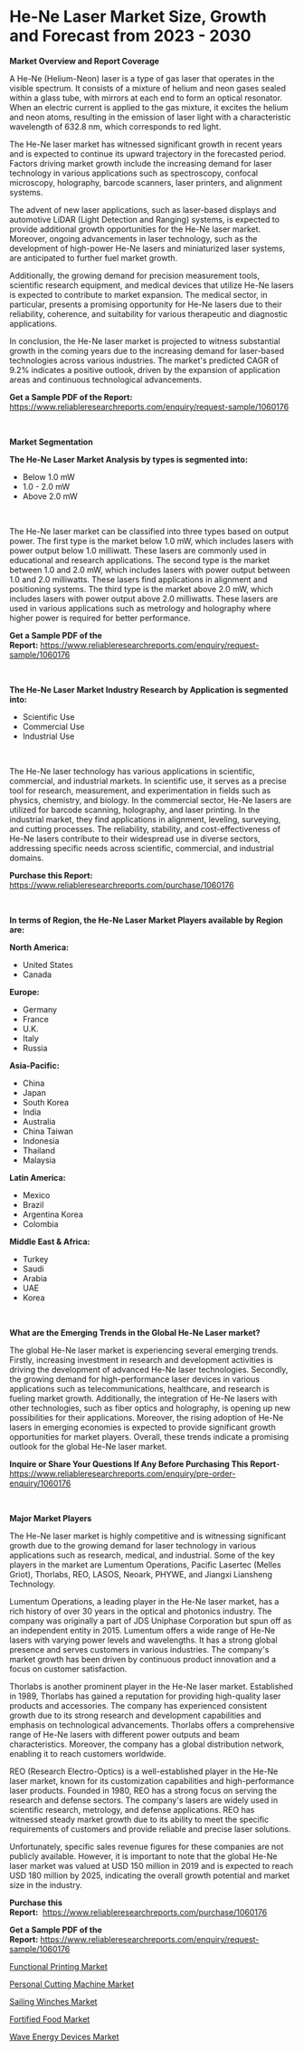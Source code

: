 <p><h1>He-Ne Laser Market Size, Growth and Forecast from 2023 - 2030</h1></p><p><strong>Market Overview and Report Coverage</strong></p>
<p><p>A He-Ne (Helium-Neon) laser is a type of gas laser that operates in the visible spectrum. It consists of a mixture of helium and neon gases sealed within a glass tube, with mirrors at each end to form an optical resonator. When an electric current is applied to the gas mixture, it excites the helium and neon atoms, resulting in the emission of laser light with a characteristic wavelength of 632.8 nm, which corresponds to red light.</p><p>The He-Ne laser market has witnessed significant growth in recent years and is expected to continue its upward trajectory in the forecasted period. Factors driving market growth include the increasing demand for laser technology in various applications such as spectroscopy, confocal microscopy, holography, barcode scanners, laser printers, and alignment systems.</p><p>The advent of new laser applications, such as laser-based displays and automotive LiDAR (Light Detection and Ranging) systems, is expected to provide additional growth opportunities for the He-Ne laser market. Moreover, ongoing advancements in laser technology, such as the development of high-power He-Ne lasers and miniaturized laser systems, are anticipated to further fuel market growth.</p><p>Additionally, the growing demand for precision measurement tools, scientific research equipment, and medical devices that utilize He-Ne lasers is expected to contribute to market expansion. The medical sector, in particular, presents a promising opportunity for He-Ne lasers due to their reliability, coherence, and suitability for various therapeutic and diagnostic applications.</p><p>In conclusion, the He-Ne laser market is projected to witness substantial growth in the coming years due to the increasing demand for laser-based technologies across various industries. The market's predicted CAGR of 9.2% indicates a positive outlook, driven by the expansion of application areas and continuous technological advancements.</p></p>
<p><strong>Get a Sample PDF of the Report:</strong> <a href="https://www.reliableresearchreports.com/enquiry/request-sample/1060176">https://www.reliableresearchreports.com/enquiry/request-sample/1060176</a></p>
<p>&nbsp;</p>
<p><strong>Market Segmentation</strong></p>
<p><strong>The He-Ne Laser Market Analysis by types is segmented into:</strong></p>
<p><ul><li>Below 1.0 mW</li><li>1.0 - 2.0 mW</li><li>Above 2.0 mW</li></ul></p>
<p>&nbsp;</p>
<p><p>The He-Ne laser market can be classified into three types based on output power. The first type is the market below 1.0 mW, which includes lasers with power output below 1.0 milliwatt. These lasers are commonly used in educational and research applications. The second type is the market between 1.0 and 2.0 mW, which includes lasers with power output between 1.0 and 2.0 milliwatts. These lasers find applications in alignment and positioning systems. The third type is the market above 2.0 mW, which includes lasers with power output above 2.0 milliwatts. These lasers are used in various applications such as metrology and holography where higher power is required for better performance.</p></p>
<p><strong>Get a Sample PDF of the Report:</strong>&nbsp;<a href="https://www.reliableresearchreports.com/enquiry/request-sample/1060176">https://www.reliableresearchreports.com/enquiry/request-sample/1060176</a></p>
<p>&nbsp;</p>
<p><strong>The He-Ne Laser Market Industry Research by Application is segmented into:</strong></p>
<p><ul><li>Scientific Use</li><li>Commercial Use</li><li>Industrial Use</li></ul></p>
<p>&nbsp;</p>
<p><p>The He-Ne laser technology has various applications in scientific, commercial, and industrial markets. In scientific use, it serves as a precise tool for research, measurement, and experimentation in fields such as physics, chemistry, and biology. In the commercial sector, He-Ne lasers are utilized for barcode scanning, holography, and laser printing. In the industrial market, they find applications in alignment, leveling, surveying, and cutting processes. The reliability, stability, and cost-effectiveness of He-Ne lasers contribute to their widespread use in diverse sectors, addressing specific needs across scientific, commercial, and industrial domains.</p></p>
<p><strong>Purchase this Report:</strong>&nbsp; <a href="https://www.reliableresearchreports.com/purchase/1060176">https://www.reliableresearchreports.com/purchase/1060176</a></p>
<p>&nbsp;</p>
<p><strong>In terms of Region, the He-Ne Laser Market Players available by Region are:</strong></p>
<p>
    <p> <strong> North America: </strong>
        <ul>
            <li>United States</li>
            <li>Canada</li>
        </ul>
        </p> 
    <p> <strong> Europe: </strong>
        <ul>
            <li>Germany</li>
            <li>France</li>
            <li>U.K.</li>
            <li>Italy</li>
            <li>Russia</li>
        </ul>
        </p> 
    <p> <strong> Asia-Pacific: </strong>
        <ul>
            <li>China</li>
            <li>Japan</li>
            <li>South Korea</li>
            <li>India</li>
            <li>Australia</li>
            <li>China Taiwan</li>
            <li>Indonesia</li>
            <li>Thailand</li>
            <li>Malaysia</li>
        </ul>
        </p> 
    <p> <strong> Latin America: </strong>
        <ul>
            <li>Mexico</li>
            <li>Brazil</li>
            <li>Argentina Korea</li>
            <li>Colombia</li>
        </ul>
        </p> 
    <p> <strong> Middle East & Africa: </strong>
        <ul>
            <li>Turkey</li>
            <li>Saudi</li>
            <li>Arabia</li>
            <li>UAE</li>
            <li>Korea</li>
        </ul>
    </p>
    </p>
<p>&nbsp;</p>
<p><strong>What are the Emerging Trends in the Global He-Ne Laser market?</strong></p>
<p><p>The global He-Ne laser market is experiencing several emerging trends. Firstly, increasing investment in research and development activities is driving the development of advanced He-Ne laser technologies. Secondly, the growing demand for high-performance laser devices in various applications such as telecommunications, healthcare, and research is fueling market growth. Additionally, the integration of He-Ne lasers with other technologies, such as fiber optics and holography, is opening up new possibilities for their applications. Moreover, the rising adoption of He-Ne lasers in emerging economies is expected to provide significant growth opportunities for market players. Overall, these trends indicate a promising outlook for the global He-Ne laser market.</p></p>
<p><strong>Inquire or Share Your Questions If Any Before Purchasing This Report</strong>- <a href="https://www.reliableresearchreports.com/enquiry/pre-order-enquiry/1060176">https://www.reliableresearchreports.com/enquiry/pre-order-enquiry/1060176</a></p>
<p>&nbsp;</p>
<p><strong>Major Market Players</strong></p>
<p><p>The He-Ne laser market is highly competitive and is witnessing significant growth due to the growing demand for laser technology in various applications such as research, medical, and industrial. Some of the key players in the market are Lumentum Operations, Pacific Lasertec (Melles Griot), Thorlabs, REO, LASOS, Neoark, PHYWE, and Jiangxi Liansheng Technology.</p><p>Lumentum Operations, a leading player in the He-Ne laser market, has a rich history of over 30 years in the optical and photonics industry. The company was originally a part of JDS Uniphase Corporation but spun off as an independent entity in 2015. Lumentum offers a wide range of He-Ne lasers with varying power levels and wavelengths. It has a strong global presence and serves customers in various industries. The company's market growth has been driven by continuous product innovation and a focus on customer satisfaction.</p><p>Thorlabs is another prominent player in the He-Ne laser market. Established in 1989, Thorlabs has gained a reputation for providing high-quality laser products and accessories. The company has experienced consistent growth due to its strong research and development capabilities and emphasis on technological advancements. Thorlabs offers a comprehensive range of He-Ne lasers with different power outputs and beam characteristics. Moreover, the company has a global distribution network, enabling it to reach customers worldwide.</p><p>REO (Research Electro-Optics) is a well-established player in the He-Ne laser market, known for its customization capabilities and high-performance laser products. Founded in 1980, REO has a strong focus on serving the research and defense sectors. The company's lasers are widely used in scientific research, metrology, and defense applications. REO has witnessed steady market growth due to its ability to meet the specific requirements of customers and provide reliable and precise laser solutions.</p><p>Unfortunately, specific sales revenue figures for these companies are not publicly available. However, it is important to note that the global He-Ne laser market was valued at USD 150 million in 2019 and is expected to reach USD 180 million by 2025, indicating the overall growth potential and market size in the industry.</p></p>
<p><strong>Purchase this Report:</strong>&nbsp;&nbsp;<a href="https://www.reliableresearchreports.com/purchase/1060176">https://www.reliableresearchreports.com/purchase/1060176</a></p>
<p></p>
<p><strong>Get a Sample PDF of the Report:</strong>&nbsp;<a href="https://www.reliableresearchreports.com/enquiry/request-sample/1060176">https://www.reliableresearchreports.com/enquiry/request-sample/1060176</a></p>
<p><p><a href="https://medium.com/@chazmonahan2023/functional-printing-market-size-cagr-trends-2024-2030-2fdfdafb8e41">Functional Printing Market</a></p><p><a href="https://www.linkedin.com/pulse/personal-cutting-machine-market-size-growth-forecast-fmtmc/">Personal Cutting Machine Market</a></p><p><a href="https://www.linkedin.com/pulse/sailing-winches-market-research-report-unlocks-analysis-ds0zc/">Sailing Winches Market</a></p><p><a href="https://medium.com/@twilabailey2000/fortified-food-market-size-cagr-trends-2024-2030-1417b67f4fa5">Fortified Food Market</a></p><p><a href="https://www.linkedin.com/pulse/wave-energy-devices-market-size-share-global-analysis-88ahc/">Wave Energy Devices Market</a></p></p>